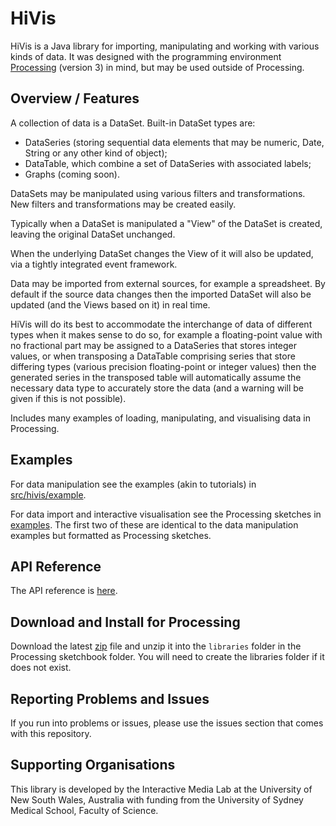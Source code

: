# HiVis

HiVis is a Java library for importing, manipulating and working with various kinds of data. 
It was designed with the programming environment [Processing](http://www.processing.org) (version 3) in mind, but may be used outside of Processing.


## Overview / Features

A collection of data is a DataSet. Built-in DataSet types are:
- DataSeries (storing sequential data elements that may be numeric, Date, String or any other kind of object);
- DataTable, which combine a set of DataSeries with associated labels;
- Graphs (coming soon).

DataSets may be manipulated using various filters and transformations. New filters and transformations may be created easily.

Typically when a DataSet is manipulated a "View" of the DataSet is created, leaving the original DataSet unchanged.

When the underlying DataSet changes the View of it will also be updated, via a tightly integrated event framework.

Data may be imported from external sources, for example a spreadsheet. By default if the source data changes then the imported DataSet will also be updated (and the Views based on it) in real time.

HiVis will do its best to accommodate the interchange of data of different types when it makes sense to do so, 
for example a floating-point value with no fractional part may be assigned to a DataSeries that stores integer values, or when transposing a DataTable comprising series that store differing types (various precision floating-point or integer values) then the generated series in the transposed table will automatically assume the necessary data type to accurately store the data (and a warning will be given if this is not possible).

Includes many examples of loading, manipulating, and visualising data in Processing.


## Examples

For data manipulation see the examples (akin to tutorials) in [src/hivis/example](https://github.com/OliverColeman/hivis/tree/latest/src/hivis/example).

For data import and interactive visualisation see the Processing sketches in [examples](https://github.com/OliverColeman/hivis/tree/latest/examples). The first two of these are identical to the data manipulation examples but formatted as Processing sketches. 


## API Reference

The API reference is [here](https://olivercoleman.github.io/hivis/reference/).


## Download and Install for Processing

Download the latest [zip](https://github.com/OliverColeman/hivis/releases/download/latest/HiVis.zip) file and unzip it into the `libraries` folder in the Processing sketchbook folder. You will need to create the libraries folder if it does not exist.
 

## Reporting Problems and Issues

If you run into problems or issues, please use the issues section that comes with this repository.


## Supporting Organisations

This library is developed by the Interactive Media Lab at the University of New South Wales, Australia with funding from the University of Sydney Medical School, Faculty of Science.
